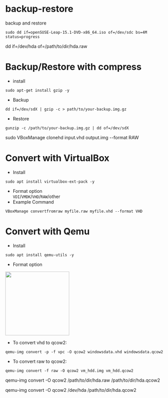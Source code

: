 # backup-restore
backup and restore
```console
sudo dd if=openSUSE-Leap-15.1-DVD-x86_64.iso of=/dev/sdc bs=4M status=progress
```
dd if=/dev/hda of=/path/to/dir/hda.raw

# Backup/Restore with compress
- install <br>
```console
sudo apt-get install gzip -y
```
- Backup <br>
```console
dd if=/dev/sdX | gzip -c > path/to/your-backup.img.gz
```
- Restore <br>
```console
gunzip -c /path/to/your-backup.img.gz | dd of=/dev/sdX
```

sudo VBoxManage clonehd input.vhd output.img --format RAW
# Convert with VirtualBox
- Install <br>
```console
sudo apt install virtualbox-ext-pack -y
```
- Format option <br>
```VDI```/```VMDK```/```VHD```/```RAW```/other
- Example Command <br>
```console
VBoxManage convertfromraw myfile.raw myfile.vhd --format VHD
```
# Convert with Qemu
- Install <br>
```console
sudo apt install qemu-utils -y
```
- Format option<br>
<img src="https://user-images.githubusercontent.com/26719371/215086857-4c76bcf4-e5b9-4692-9dab-272a457bb909.jpg" width="200">

- To convert vhd to qcow2:
```console
qemu-img convert -p -f vpc -O qcow2 windowsdata.vhd windowsdata.qcow2
```
- To convert raw to qcow2:
```console
qemu-img convert -f raw -O qcow2 vm_hdd.img vm_hdd.qcow2
```
qemu-img convert -O qcow2 /path/to/dir/hda.raw /path/to/dir/hda.qcow2

qemu-img convert -O qcow2 /dev/hda /path/to/dir/hda.qcow2
